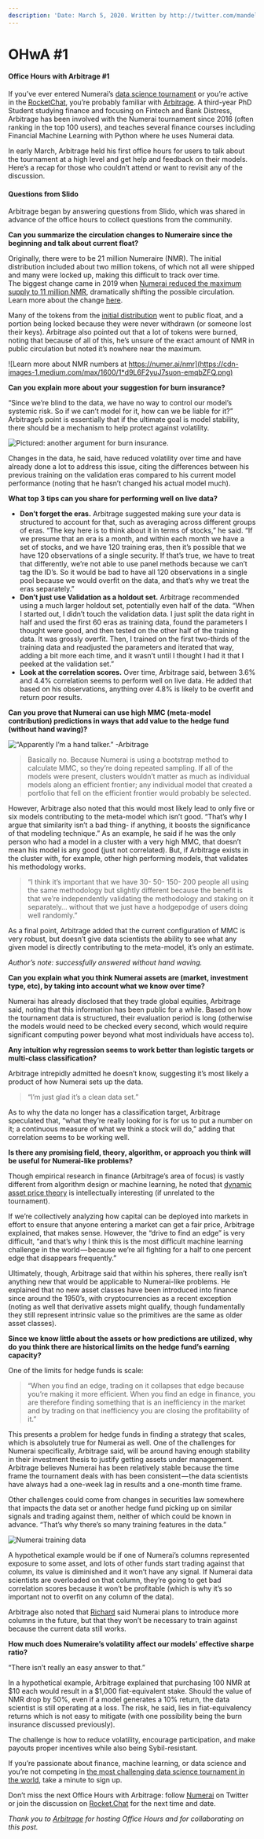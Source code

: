 ```yaml
---
description: 'Date: March 5, 2020. Written by http://twitter.com/mandelliant'
---
```


# OHwA \#1

#### Office Hours with Arbitrage \#1

If you’ve ever entered Numerai’s [data science tournament](https://numer.ai/tournament) or you’re active in the [RocketChat](https://community.numer.ai/), you’re probably familiar with [Arbitrage](https://numer.ai/arbitrage). A third-year PhD Student studying finance and focusing on Fintech and Bank Distress, Arbitrage has been involved with the Numerai tournament since 2016 \(often ranking in the top 100 users\), and teaches several finance courses including Financial Machine Learning with Python where he uses Numerai data.

In early March, Arbitrage held his first office hours for users to talk about the tournament at a high level and get help and feedback on their models. Here’s a recap for those who couldn’t attend or want to revisit any of the discussion.

#### Questions from Slido

Arbitrage began by answering questions from Slido, which was shared in advance of the office hours to collect questions from the community.

**Can you summarize the circulation changes to Numeraire since the beginning and talk about current float?**

Originally, there were to be 21 million Numeraire \(NMR\). The initial distribution included about two million tokens, of which not all were shipped and many were locked up, making this difficult to track over time.   
The biggest change came in 2019 when [Numerai reduced the maximum supply to 11 million NMR](https://www.coindesk.com/numerai-to-cut-token-supply-by-10-million-to-become-decentralized-as-fck), dramatically shifting the possible circulation.  
Learn more about the change [here](https://medium.com/numerai/nmr2point0-66a45a9a5e70).

Many of the tokens from the [initial distribution](https://medium.com/numerai/an-ai-hedge-fund-goes-live-on-ethereum-a80470c6b681) went to public float, and a portion being locked because they were never withdrawn \(or someone lost their keys\). Arbitrage also pointed out that a lot of tokens were burned, noting that because of all of this, he’s unsure of the exact amount of NMR in public circulation but noted it’s nowhere near the maximum.

![Learn more about NMR numbers at https://numer.ai/nmr](https://cdn-images-1.medium.com/max/1600/1*d9L6F2yuJ7suon-emqbZFQ.png)

**Can you explain more about your suggestion for burn insurance?**

“Since we’re blind to the data, we have no way to control our model’s systemic risk. So if we can’t model for it, how can we be liable for it?” Arbitrage’s point is essentially that if the ultimate goal is model stability, there should be a mechanism to help protect against volatility.

![Pictured: another argument for burn insurance.](https://cdn-images-1.medium.com/max/1600/1*maLaYJoCMBNabnUdrgwPMQ.jpeg)

Changes in the data, he said, have reduced volatility over time and have already done a lot to address this issue, citing the differences between his previous training on the validation eras compared to his current model performance \(noting that he hasn’t changed his actual model much\).

**What top 3 tips can you share for performing well on live data?**

* **Don’t forget the eras.** Arbitrage suggested making sure your data is structured to account for that, such as averaging across different groups of eras. “The key here is to think about it in terms of stocks,” he said. “If we presume that an era is a month, and within each month we have a set of stocks, and we have 120 training eras, then it’s possible that we have 120 observations of a single security. If that’s true, we have to treat that differently, we’re not able to use panel methods because we can’t tag the ID’s. So it would be bad to have all 120 observations in a single pool because we would overfit on the data, and that’s why we treat the eras separately.”
* **Don’t just use Validation as a holdout set.** Arbitrage recommended using a much larger holdout set, potentially even half of the data. “When I started out, I didn’t touch the validation data. I just split the data right in half and used the first 60 eras as training data, found the parameters I thought were good, and then tested on the other half of the training data. It was grossly overfit. Then, I trained on the first two-thirds of the training data and readjusted the parameters and iterated that way, adding a bit more each time, and it wasn’t until I thought I had it that I peeked at the validation set.”
* **Look at the correlation scores.** Over time, Arbitrage said, between 3.6% and 4.4% correlation seems to perform well on live data. He added that based on his observations, anything over 4.8% is likely to be overfit and return poor results.

**Can you prove that Numerai can use high MMC \(meta-model contribution\) predictions in ways that add value to the hedge fund \(without hand waving\)?**

![&#x201C;Apparently I&#x2019;m a hand talker.&#x201D; -Arbitrage](https://cdn-images-1.medium.com/max/1600/1*C6PtxOvM3O0gX1ySoerZ4Q.gif)

> Basically no. Because Numerai is using a bootstrap method to calculate MMC, so they’re doing repeated sampling. If all of the models were present, clusters wouldn’t matter as much as individual models along an efficient frontier; any individual model that created a portfolio that fell on the efficient frontier would probably be selected.

However, Arbitrage also noted that this would most likely lead to only five or six models contributing to the meta-model which isn’t good. “That’s why I argue that similarity isn’t a bad thing- if anything, it boosts the significance of that modeling technique.” As an example, he said if he was the only person who had a model in a cluster with a very high MMC, that doesn’t mean his model is any good \(just not correlated\). But, if Arbitrage exists in the cluster with, for example, other high performing models, that validates his methodology works.

> “I think it’s important that we have 30- 50- 150- 200 people all using the same methodology but slightly different because the benefit is that we’re independently validating the methodology and staking on it separately… without that we just have a hodgepodge of users doing well randomly.”

As a final point, Arbitrage added that the current configuration of MMC is very robust, but doesn’t give data scientists the ability to see what any given model is directly contributing to the meta-model, it’s only an estimate.

_Author’s note: successfully answered without hand waving._

**Can you explain what you think Numerai assets are \(market, investment type, etc\), by taking into account what we know over time?**

Numerai has already disclosed that they trade global equities, Arbitrage said, noting that this information has been public for a while. Based on how the tournament data is structured, their evaluation period is long \(otherwise the models would need to be checked every second, which would require significant computing power beyond what most individuals have access to\).

**Any intuition why regression seems to work better than logistic targets or multi-class classification?**

Arbitrage intrepidly admitted he doesn’t know, suggesting it’s most likely a product of how Numerai sets up the data.

> “I’m just glad it’s a clean data set.”

As to why the data no longer has a classification target, Arbitrage speculated that, “what they’re really looking for is for us to put a number on it; a continuous measure of what we think a stock will do,” adding that correlation seems to be working well.

**Is there any promising field, theory, algorithm, or approach you think will be useful for Numerai-like problems?**

Though empirical research in finance \(Arbitrage’s area of focus\) is vastly different from algorithm design or machine learning, he noted that [dynamic asset price theory](https://press.princeton.edu/books/hardcover/9780691090221/dynamic-asset-pricing-theory) is intellectually interesting \(if unrelated to the tournament\).

If we’re collectively analyzing how capital can be deployed into markets in effort to ensure that anyone entering a market can get a fair price, Arbitrage explained, that makes sense. However, the “drive to find an edge” is very difficult, “and that’s why I think this is the most difficult machine learning challenge in the world — because we’re all fighting for a half to one percent edge that disappears frequently.”

Ultimately, though, Arbitrage said that within his spheres, there really isn’t anything new that would be applicable to Numerai-like problems. He explained that no new asset classes have been introduced into finance since around the 1950’s, with cryptocurrencies as a recent exception \(noting as well that derivative assets might qualify, though fundamentally they still represent intrinsic value so the primitives are the same as older asset classes\).

**Since we know little about the assets or how predictions are utilized, why do you think there are historical limits on the hedge fund’s earning capacity?**

One of the limits for hedge funds is scale:

> “When you find an edge, trading on it collapses that edge because you’re making it more efficient. When you find an edge in finance, you are therefore finding something that is an inefficiency in the market and by trading on that inefficiency you are closing the profitability of it.”

This presents a problem for hedge funds in finding a strategy that scales, which is absolutely true for Numerai as well. One of the challenges for Numerai specifically, Arbitrage said, will be around having enough stability in their investment thesis to justify getting assets under management. Arbitrage believes Numerai has been relatively stable because the time frame the tournament deals with has been consistent — the data scientists have always had a one-week lag in results and a one-month time frame.

Other challenges could come from changes in securities law somewhere that impacts the data set or another hedge fund picking up on similar signals and trading against them, neither of which could be known in advance. “That’s why there’s so many training features in the data.”

![Numerai training data](https://cdn-images-1.medium.com/max/1600/1*zY6smJdQpxgoZXpfJ6TRww.png)

A hypothetical example would be if one of Numerai’s columns represented exposure to some asset, and lots of other funds start trading against that column, its value is diminished and it won’t have any signal. If Numerai data scientists are overloaded on that column, they’re going to get bad correlation scores because it won’t be profitable \(which is why it’s so important not to overfit on any column of the data\).

Arbitrage also noted that [Richard](https://twitter.com/richardcraib) said Numerai plans to introduce more columns in the future, but that they won’t be necessary to train against because the current data still works.

**How much does Numeraire’s volatility affect our models’ effective sharpe ratio?**

“There isn’t really an easy answer to that.”

In a hypothetical example, Arbitrage explained that purchasing 100 NMR at $10 each would result in a $1,000 fiat-equivalent stake. Should the value of NMR drop by 50%, even if a model generates a 10% return, the data scientist is still operating at a loss. The risk, he said, lies in fiat-equivalency returns which is not easy to mitigate \(with one possibility being the burn insurance discussed previously\).

The challenge is how to reduce volatility, encourage participation, and make payouts proper incentives while also being Sybil-resistant.

If you’re passionate about finance, machine learning, or data science and you’re not competing in [the most challenging data science tournament in the world](https://numer.ai/tournament), take a minute to sign up.

Don’t miss the next Office Hours with Arbitrage: follow [Numerai](http://twitter.com/numerai) on Twitter or join the discussion on [Rocket.Chat](https://community.numer.ai/home) for the next time and date.

_Thank you to_ [_Arbitrage_](https://numer.ai/arbitrage) _for hosting Office Hours and for collaborating on this post._

